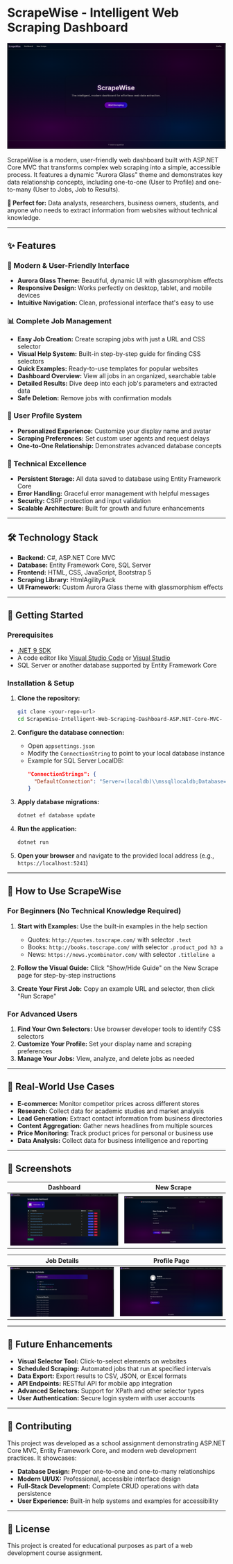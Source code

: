 # ScrapeWise - Intelligent Web Scraping Dashboard

![ScrapeWise Home Page](./assets/images/home.png)

ScrapeWise is a modern, user-friendly web dashboard built with ASP.NET Core MVC that transforms complex web scraping into a simple, accessible process. It features a dynamic "Aurora Glass" theme and demonstrates key data relationship concepts, including one-to-one (User to Profile) and one-to-many (User to Jobs, Job to Results).

**🎯 Perfect for:** Data analysts, researchers, business owners, students, and anyone who needs to extract information from websites without technical knowledge.

---

## ✨ Features

### **🎨 Modern & User-Friendly Interface**
- **Aurora Glass Theme:** Beautiful, dynamic UI with glassmorphism effects
- **Responsive Design:** Works perfectly on desktop, tablet, and mobile devices
- **Intuitive Navigation:** Clean, professional interface that's easy to use

### **📊 Complete Job Management**
- **Easy Job Creation:** Create scraping jobs with just a URL and CSS selector
- **Visual Help System:** Built-in step-by-step guide for finding CSS selectors
- **Quick Examples:** Ready-to-use templates for popular websites
- **Dashboard Overview:** View all jobs in an organized, searchable table
- **Detailed Results:** Dive deep into each job's parameters and extracted data
- **Safe Deletion:** Remove jobs with confirmation modals

### **👤 User Profile System**
- **Personalized Experience:** Customize your display name and avatar
- **Scraping Preferences:** Set custom user agents and request delays
- **One-to-One Relationship:** Demonstrates advanced database concepts

### **🔧 Technical Excellence**
- **Persistent Storage:** All data saved to database using Entity Framework Core
- **Error Handling:** Graceful error management with helpful messages
- **Security:** CSRF protection and input validation
- **Scalable Architecture:** Built for growth and future enhancements

---

## 🛠️ Technology Stack

- **Backend:** C#, ASP.NET Core MVC
- **Database:** Entity Framework Core, SQL Server
- **Frontend:** HTML, CSS, JavaScript, Bootstrap 5
- **Scraping Library:** HtmlAgilityPack
- **UI Framework:** Custom Aurora Glass theme with glassmorphism effects

---

## 🚀 Getting Started

### Prerequisites

- [.NET 9 SDK](https://dotnet.microsoft.com/download/dotnet/9.0)
- A code editor like [Visual Studio Code](https://code.visualstudio.com/) or [Visual Studio](https://visualstudio.microsoft.com/)
- SQL Server or another database supported by Entity Framework Core

### Installation & Setup

1. **Clone the repository:**
   ```sh
   git clone <your-repo-url>
   cd ScrapeWise-Intelligent-Web-Scraping-Dashboard-ASP.NET-Core-MVC-
   ```

2. **Configure the database connection:**
   - Open `appsettings.json`
   - Modify the `ConnectionString` to point to your local database instance
   - Example for SQL Server LocalDB:
     ```json
     "ConnectionStrings": {
       "DefaultConnection": "Server=(localdb)\\mssqllocaldb;Database=ScrapeWiseDB;Trusted_Connection=True;MultipleActiveResultSets=true"
     }
     ```

3. **Apply database migrations:**
   ```sh
   dotnet ef database update
   ```

4. **Run the application:**
   ```sh
   dotnet run
   ```

5. **Open your browser** and navigate to the provided local address (e.g., `https://localhost:5241`)

---

## 📖 How to Use ScrapeWise

### **For Beginners (No Technical Knowledge Required)**

1. **Start with Examples:** Use the built-in examples in the help section
   - Quotes: `http://quotes.toscrape.com/` with selector `.text`
   - Books: `http://books.toscrape.com/` with selector `.product_pod h3 a`
   - News: `https://news.ycombinator.com/` with selector `.titleline a`

2. **Follow the Visual Guide:** Click "Show/Hide Guide" on the New Scrape page for step-by-step instructions

3. **Create Your First Job:** Copy an example URL and selector, then click "Run Scrape"

### **For Advanced Users**

1. **Find Your Own Selectors:** Use browser developer tools to identify CSS selectors
2. **Customize Your Profile:** Set your display name and scraping preferences
3. **Manage Your Jobs:** View, analyze, and delete jobs as needed

---

## 🎯 Real-World Use Cases

- **E-commerce:** Monitor competitor prices across different stores
- **Research:** Collect data for academic studies and market analysis
- **Lead Generation:** Extract contact information from business directories
- **Content Aggregation:** Gather news headlines from multiple sources
- **Price Monitoring:** Track product prices for personal or business use
- **Data Analysis:** Collect data for business intelligence and reporting

---

## 📸 Screenshots


| Dashboard | New Scrape |
| :---: | :---: |
| ![Dashboard Screenshot](./assets/images/dashboard.png) | ![New Scrape Screenshot](./assets/images/new-scrape.png) |

| Job Details | Profile Page |
| :---: | :---: |
| ![Job Details Screenshot](./assets/images/job-details.png) | ![Profile Page Screenshot](./assets/images/profile.png) |

---

## 🔮 Future Enhancements

- **Visual Selector Tool:** Click-to-select elements on websites
- **Scheduled Scraping:** Automated jobs that run at specified intervals
- **Data Export:** Export results to CSV, JSON, or Excel formats
- **API Endpoints:** RESTful API for mobile app integration
- **Advanced Selectors:** Support for XPath and other selector types
- **User Authentication:** Secure login system with user accounts

---

## 🤝 Contributing

This project was developed as a school assignment demonstrating ASP.NET Core MVC, Entity Framework Core, and modern web development practices. It showcases:

- **Database Design:** Proper one-to-one and one-to-many relationships
- **Modern UI/UX:** Professional, accessible interface design
- **Full-Stack Development:** Complete CRUD operations with data persistence
- **User Experience:** Built-in help systems and examples for accessibility

---

## 📄 License

This project is created for educational purposes as part of a web development course assignment.
